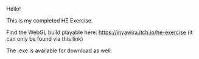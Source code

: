 Hello!

This is my completed HE Exercise.

Find the WebGL build playable here: https://inyawira.itch.io/he-exercise
(it can only be found via this link)

The .exe is available for download as well.
